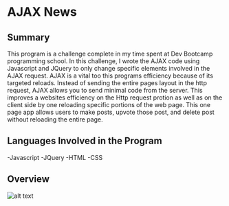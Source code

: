 # AJAX News

## Summary

This program is a challenge complete in my time spent at Dev Bootcamp programming school. In this challenge, I wrote the AJAX code using Javascript and JQuery to only change specific elements involved in the AJAX request. AJAX is a vital too this programs efficiency because of its targeted reloads. Instead of sending the entire pages layout in the http request, AJAX allows you to send minimal code from the server. This improves a websites efficiency on the Http request protion as well as on the client side by one reloading specific portions of the web page. This one page app allows users to make posts, upvote those post, and delete post without reloading the entire page.

## Languages Involved in the Program
-Javascript
-JQuery
-HTML
-CSS

## Overview
 ![alt text](https://github.com/ed13f.Ajax-news.png "Ajax news")

